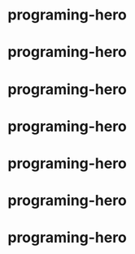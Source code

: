 # programing-hero
# programing-hero
# programing-hero
# programing-hero
# programing-hero
# programing-hero
# programing-hero
